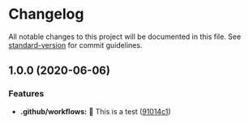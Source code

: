 # Changelog

All notable changes to this project will be documented in this file. See [standard-version](https://github.com/conventional-changelog/standard-version) for commit guidelines.

## 1.0.0 (2020-06-06)


### Features

* **.github/workflows:** :construction: This is a test ([91014c1](https://github.com/lunaris-studios/lunaris-pkgs/commit/91014c10a40aebea0fe4a7e60adf86dbd711930a))
